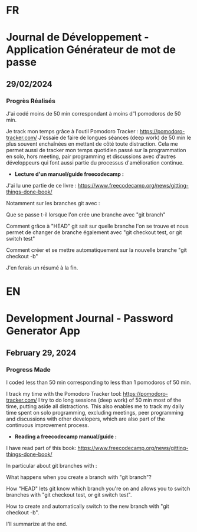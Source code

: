 # FR

# Journal de Développement - Application Générateur de mot de passe

## 29/02/2024

### Progrès Réalisés

J'ai codé moins de 50 min correspondant à moins d'1 pomodoros de 50 min.

Je track mon temps grâce à l'outil Pomodoro Tracker : https://pomodoro-tracker.com/
J'essaie de faire de longues séances (deep work) de 50 min le plus souvent enchaînées en mettant de côté toute distraction.
Cela me permet aussi de tracker mon temps quotidien passé sur la programmation en solo, hors meeting, pair programming et discussions avec d'autres développeurs qui font aussi partie du processus d'amélioration continue.

- **Lecture d'un manuel/guide freecodecamp :**

J'ai lu une partie de ce livre : https://www.freecodecamp.org/news/gitting-things-done-book/

Notamment sur les branches git avec :

Que se passe t-il lorsque l'on crée une branche avec "git branch"

Comment grâce à "HEAD" git sait sur quelle branche l'on se trouve et nous permet de changer de branche également avec "git checkout test, or git switch test"

Comment créer et se mettre automatiquement sur la nouvelle branche "git checkout -b"

J'en ferais un résumé à la fin.

# EN

# Development Journal - Password Generator App

## February 29, 2024

### Progress Made

I coded less than 50 min corresponding to less than 1 pomodoros of 50 min.

I track my time with the Pomodoro Tracker tool: https://pomodoro-tracker.com/
I try to do long sessions (deep work) of 50 min most of the time, putting aside all distractions.
This also enables me to track my daily time spent on solo programming, excluding meetings, peer programming and discussions with other developers, which are also part of the continuous improvement process.

- **Reading a freecodecamp manual/guide :**

I have read part of this book: https://www.freecodecamp.org/news/gitting-things-done-book/

In particular about git branches with :

What happens when you create a branch with "git branch"?

How "HEAD" lets git know which branch you're on and allows you to switch branches with "git checkout test, or git switch test".

How to create and automatically switch to the new branch with "git checkout -b".

I'll summarize at the end.
